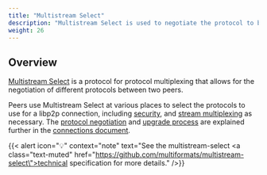 ```yaml
---
title: "Multistream Select"
description: "Multistream Select is used to negotiate the protocol to be spoken on a connection or stream."
weight: 26
---
```


## Overview

[Multistream Select](https://github.com/multiformats/multistream-select) is a protocol for
protocol multiplexing that allows for the negotiation of different protocols between two
peers.

Peers use Multistream Select at various places to select the protocols to use for a
libp2p connection, including 
[security](../../secure-comm/overview.md), and [stream multiplexing](../../multiplex/overview.md)
as necessary. The [protocol negotiation](../core-abstractions/connections#protocol-negotiation)
and [upgrade process](../core-abstractions/connections#upgrading-connections) are explained
further in the [connections document](../core-abstractions/connections.md).

{{< alert icon="💡" context="note" text="See the multistream-select <a class=\"text-muted\" href=\"https://github.com/multiformats/multistream-select\">technical specification</a> for more details." />}}
